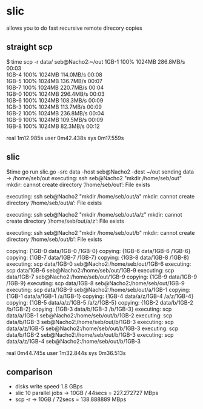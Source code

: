 # slic
allows you to do fast recursive remote direcory copies

## straight scp
$ time scp -r data/ seb@Nacho2:~/out
1GB-1                                                                                                                                                                     100% 1024MB 286.8MB/s   00:03    
1GB-4                                                                                                                                                                     100% 1024MB 114.0MB/s   00:08    
1GB-5                                                                                                                                                                     100% 1024MB 136.7MB/s   00:07    
1GB-7                                                                                                                                                                     100% 1024MB 220.7MB/s   00:04    
1GB-0                                                                                                                                                                     100% 1024MB 296.4MB/s   00:03    
1GB-6                                                                                                                                                                     100% 1024MB 108.3MB/s   00:09    
1GB-3                                                                                                                                                                     100% 1024MB 113.7MB/s   00:09    
1GB-2                                                                                                                                                                     100% 1024MB 236.8MB/s   00:04    
1GB-9                                                                                                                                                                     100% 1024MB 109.5MB/s   00:09    
1GB-8                                                                                                                                                                     100% 1024MB  82.3MB/s   00:12    

real	1m12.985s
user	0m42.438s
sys	0m17.559s

## slic
$time go run slic.go -src data -host seb@Nacho2 -dest ~/out
sending data -> /home/seb/out
executing: ssh seb@Nacho2 "mkdir /home/seb/out"
mkdir: cannot create directory ‘/home/seb/out’: File exists

executing: ssh seb@Nacho2 "mkdir /home/seb/out/a"
mkdir: cannot create directory ‘/home/seb/out/a’: File exists

executing: ssh seb@Nacho2 "mkdir /home/seb/out/a/z"
mkdir: cannot create directory ‘/home/seb/out/a/z’: File exists

executing: ssh seb@Nacho2 "mkdir /home/seb/out/b"
mkdir: cannot create directory ‘/home/seb/out/b’: File exists

copying: {1GB-0 data/1GB-0 /1GB-0}
copying: {1GB-6 data/1GB-6 /1GB-6}
copying: {1GB-7 data/1GB-7 /1GB-7}
copying: {1GB-8 data/1GB-8 /1GB-8}
executing: scp data/1GB-0 seb@Nacho2:/home/seb/out/1GB-6
executing: scp data/1GB-6 seb@Nacho2:/home/seb/out/1GB-9
executing: scp data/1GB-7 seb@Nacho2:/home/seb/out/1GB-9
copying: {1GB-9 data/1GB-9 /1GB-9}
executing: scp data/1GB-8 seb@Nacho2:/home/seb/out/1GB-9
executing: scp data/1GB-9 seb@Nacho2:/home/seb/out/a/1GB-1
copying: {1GB-1 data/a/1GB-1 /a/1GB-1}
copying: {1GB-4 data/a/z/1GB-4 /a/z/1GB-4}
copying: {1GB-5 data/a/z/1GB-5 /a/z/1GB-5}
copying: {1GB-2 data/b/1GB-2 /b/1GB-2}
copying: {1GB-3 data/b/1GB-3 /b/1GB-3}
executing: scp data/a/1GB-1 seb@Nacho2:/home/seb/out/b/1GB-2
executing: scp data/b/1GB-3 seb@Nacho2:/home/seb/out/b/1GB-3
executing: scp data/a/z/1GB-5 seb@Nacho2:/home/seb/out/b/1GB-3
executing: scp data/b/1GB-2 seb@Nacho2:/home/seb/out/b/1GB-3
executing: scp data/a/z/1GB-4 seb@Nacho2:/home/seb/out/b/1GB-3

real	0m44.745s
user	1m32.844s
sys	0m36.513s

## comparison
* disks write speed 1.8 GBps
* slic 10 parallel jobs -> 10GB / 44secs = 227.272727 MBps
* scp -r -> 10GB / 72secs = 138.888889 MBps